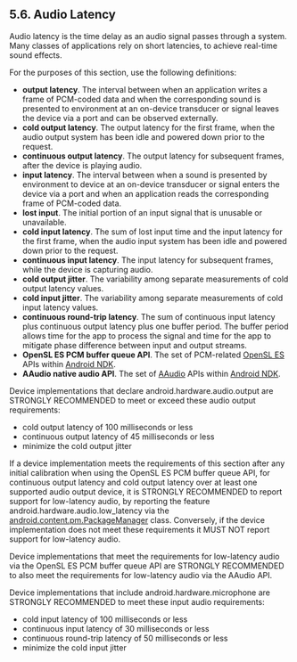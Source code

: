 ## 5.6\. Audio Latency

Audio latency is the time delay as an audio signal passes through a system.
Many classes of applications rely on short latencies, to achieve real-time
sound effects.

For the purposes of this section, use the following definitions:

*   **output latency**. The interval between when an application writes a frame
of PCM-coded data and when the corresponding sound is presented to environment at an on-device transducer
or signal leaves the device via a port and can be observed externally.
*   **cold output latency**. The output latency for the first frame, when the
audio output system has been idle and powered down prior to the request.
*   **continuous output latency**. The output latency for subsequent frames,
after the device is playing audio.
*   **input latency**. The interval between when a sound is presented by environment to device
at an on-device transducer or signal enters the device via a port
and when an application reads the corresponding frame of
PCM-coded data.
*   **lost input**. The initial portion of an input signal that is unusable or unavailable.
*   **cold input latency**. The sum of lost input time and the input latency
for the first frame, when the audio input system has been idle and powered down
prior to the request.
*   **continuous input latency**. The input latency for subsequent frames,
while the device is capturing audio.
*   **cold output jitter**. The variability among separate measurements of cold
output latency values.
*   **cold input jitter**. The variability among separate measurements of cold
input latency values.
*   **continuous round-trip latency**. The sum of continuous input latency plus
continuous output latency plus one buffer period. The buffer period allows
time for the app to process the signal and time for the app to mitigate phase difference
between input and output streams.
*   **OpenSL ES PCM buffer queue API**. The set of PCM-related
[OpenSL ES](https://developer.android.com/ndk/guides/audio/opensl/index.html) APIs
within [Android NDK](https://developer.android.com/ndk/index.html).
*   **AAudio native audio API**. The set of
[AAudio](https://developer.android.com/ndk/guides/audio/aaudio/aaudio.html) APIs
within [Android NDK](https://developer.android.com/ndk/index.html).

Device implementations that declare android.hardware.audio.output are STRONGLY
RECOMMENDED to meet or exceed these audio output requirements:

*   cold output latency of 100 milliseconds or less
*   continuous output latency of 45 milliseconds or less
*   minimize the cold output jitter

If a device implementation meets the requirements of this section after any
initial calibration when using the OpenSL ES PCM buffer queue API, for
continuous output latency and cold output latency over at least one supported
audio output device, it is STRONGLY RECOMMENDED to report support for
low-latency audio, by reporting the feature android.hardware.audio.low_latency
via the
[android.content.pm.PackageManager](http://developer.android.com/reference/android/content/pm/PackageManager.html)
class. Conversely, if the device implementation does not meet these
requirements it MUST NOT report support for low-latency audio.

Device implementations that meet the requirements for low-latency audio via
the OpenSL ES PCM buffer queue API are STRONGLY RECOMMENDED to also meet the
requirements for low-latency audio via the AAudio API.

Device implementations that include android.hardware.microphone are STRONGLY
RECOMMENDED to meet these input audio requirements:

*   cold input latency of 100 milliseconds or less
*   continuous input latency of 30 milliseconds or less
*   continuous round-trip latency of 50 milliseconds or less
*   minimize the cold input jitter
